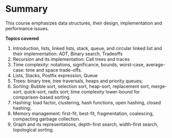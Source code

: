 
# Summary

This course emphasizes data structures, their design, implementation and performance issues.

**Topics covered**
1. Introduction, lists, linked lists, stack, queue, and circular linked list and their implementation: ADT,
Binary search, Tradeoffs
2. Recursion and its implementation: Call trees and traces
3. Time complexity: notations, significance, bounds, worst-case, average-case: time and space
trade-offs.
4. Lists, Stacks, Postfix expression, Queue
5. Trees: binary tree, tree traversals, heaps and priority queues;
6. Sorting: Bubble sort, selection sort, heap-sort, replacement sort, merge-sort, quick-sort, radix sort;
time complexity lower-bound for comparison-based sorting.
7. Hashing: load factor, clustering, hash functions, open hashing, closed hashing;
8. Memory management: first-fit, best-fit, fragmentation, coalescing, compacting garbage collection.
9. Graph and its representations, depth-first search, width-first search, topological sorting.
